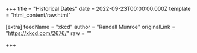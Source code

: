 
+++
title = "Historical Dates"
date = 2022-09-23T00:00:00.000Z
template = "html_content/raw.html"

[extra]
feedName = "xkcd"
author = "Randall Munroe"
originalLink = "https://xkcd.com/2676/"
raw = ""

+++


